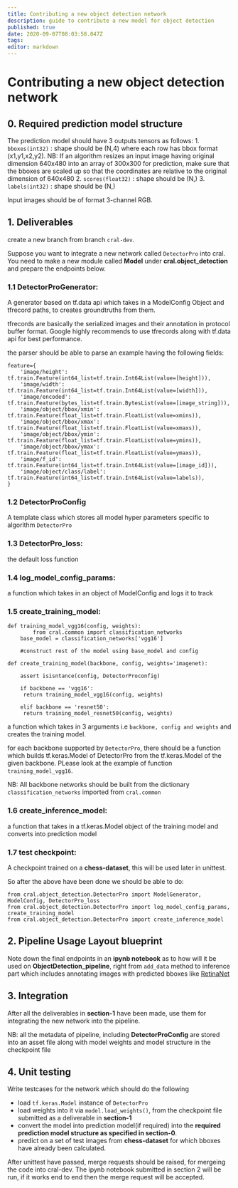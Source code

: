 ```yaml
---
title: Contributing a new object detection network
description: guide to contribute a new model for object detection
published: true
date: 2020-09-07T08:03:58.047Z
tags: 
editor: markdown
---
```


# Contributing a new object detection network

## 0. Required prediction model structure
The prediction model should have 3 outputs tensors as follows:
    1. `bboxes(int32)` : shape should be (N,4) where each row has bbox format (x1,y1,x2,y2). NB: If an algorithm resizes an input image having original dimension 640x480 into an array of 300x300 for prediction, make sure that the bboxes are scaled up so that the coordinates are relative to the original dimension of 640x480 
    2. `scores(float32)` : shape should be (N,)
    3. `labels(int32)` : shape should be (N,)


Input images should be of format 3-channel RGB.

## 1. Deliverables

create a new branch from branch `cral-dev`.

Suppose you want to integrate a new network called `DetectorPro` into cral. You need to make a new module called **Model** under **cral.object_detection** and prepare the endpoints below.

### 1.1 DetectorProGenerator:
A generator based on tf.data api which takes in a ModelConfig Object and tfrecord paths, to creates groundtruths from them.

tfrecords are basically the serialized images and their annotation in protocol buffer format.
Google highly recommends to use tfrecords along with tf.data api for best performance.

the parser should be able to parse an example having the following fields:
```
feature={
    'image/height': tf.train.Feature(int64_list=tf.train.Int64List(value=[height])),
    'image/width': tf.train.Feature(int64_list=tf.train.Int64List(value=[width])),
    'image/encoded': tf.train.Feature(bytes_list=tf.train.BytesList(value=[image_string])),
    'image/object/bbox/xmin': tf.train.Feature(float_list=tf.train.FloatList(value=xmins)),
    'image/object/bbox/xmax': tf.train.Feature(float_list=tf.train.FloatList(value=xmaxs)),
    'image/object/bbox/ymin': tf.train.Feature(float_list=tf.train.FloatList(value=ymins)),
    'image/object/bbox/ymax': tf.train.Feature(float_list=tf.train.FloatList(value=ymaxs)),
    'image/f_id': tf.train.Feature(int64_list=tf.train.Int64List(value=[image_id])),
    'image/object/class/label': tf.train.Feature(int64_list=tf.train.Int64List(value=labels)),
}
```

### 1.2 DetectorProConfig
A template class which stores all model hyper parameters specific to algorithm `DetectorPro`

### 1.3 DetectorPro_loss:
 the default loss function

### 1.4 log_model_config_params: 
a function which takes in an object of ModelConfig and logs it to track

### 1.5 create_training_model:

```
def training_model_vgg16(config, weights):
		from cral.common import classification_networks    
    base_model = classification_networks['vgg16']
    
    #construct rest of the model using base_model and config
    
def create_training_model(backbone, config, weights='imagenet):

	assert isisntance(config, DetectorProconfig)
  
	if backbone == 'vgg16':
     return training_model_vgg16(config, weights)

	elif backbone == 'resnet50':
     return training_model_resnet50(config, weights)
```
a function which takes in 3 arguments i.e `backbone, config and weights` and creates the training model.

for each backbone supported by `DetectorPro`, there should be a function which builds tf.keras.Model of DetectorPro from the tf.keras.Model of the given backbone. PLease look at the example of function `training_model_vgg16`.

NB: All backbone networks should be built from the dictionary `classification_networks` imported from `cral.common`

### 1.6 create_inference_model:
a function that takes in a tf.keras.Model object of the training model and converts into prediction model
### 1.7 test checkpoint:
A checkpoint trained on a **chess-dataset**, this will be used later in unittest.

So after the above have been done we should be able to do:

```
from cral.object_detection.DetectorPro import ModelGenerator, ModelConfig, DetectorPro_loss
from cral.object_detection.DetectorPro import log_model_config_params, create_training_model 
from cral.object_detection.DetectorPro import create_inference_model
```

## 2. Pipeline Usage Layout blueprint

Note down the final endpoints in an **ipynb notebook** as to how will it be used on **ObjectDetection_pipeline**, right from `add_data` method to inference part which includes annotating images with predicted bboxes like [RetinaNet](https://colab.research.google.com/github/segmind/cral-notebooks/blob/master/OD_tutorial.ipynb)

## 3. Integration

After all the deliverables in **section-1** have been made, use them for integrating the new network into the pipeline.

NB: all the metadata of pipeline, including **DetectorProConfig** are stored into an asset file along with model weights and model structure in the checkpoint file 

## 4. Unit testing

Write testcases for the network which should do the following

- load `tf.keras.Model` instance of `DetectorPro`
- load weights into it via `model.load_weights()`, from the checkpoint file submitted as a deliverable in **section-1**
- convert the model into prediction model(if required) into the **required prediction model structure as specified in section-0**.
- predict on a set of test images from **chess-dataset** for which bboxes have already been calculated.


After unittest have passed, merge requests should be raised, for mergeing the code into cral-dev. The ipynb notebook submitted in section 2 will be run, if it works end to end then the merge request will be accepted.